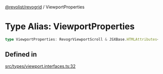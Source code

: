 [@revolist/revogrid](README.md) / ViewportProperties

# Type Alias: ViewportProperties

```ts
type ViewportProperties: RevogrViewportScroll & JSXBase.HTMLAttributes<HTMLRevogrViewportScrollElement>;
```

## Defined in

[src/types/viewport.interfaces.ts:32](https://github.com/revolist/revogrid/blob/b38c1177864e6fa9f2bec506ea55d1b2f7e35679/src/types/viewport.interfaces.ts#L32)
